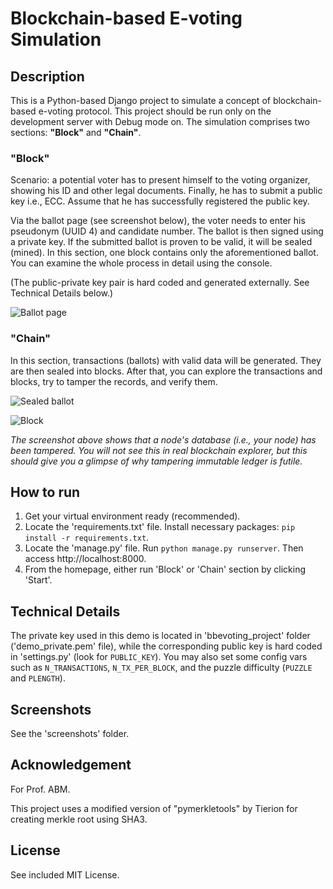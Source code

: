 # Blockchain-based E-voting Simulation

## Description

This is a Python-based Django project to simulate a concept of blockchain-based e-voting protocol. This project should be run only on the development server with Debug mode on. The simulation comprises two sections: __"Block"__ and __"Chain"__.

### "Block"

Scenario: a potential voter has to present himself to the voting organizer, showing his ID and other legal documents. Finally, he has to submit a public key i.e., ECC. Assume that he has successfully registered the public key.

Via the ballot page (see screenshot below), the voter needs to enter his pseudonym (UUID 4) and candidate number. The ballot is then signed using a private key. If the submitted ballot is proven to be valid, it will be sealed (mined). In this section, one block contains only the aforementioned ballot. You can examine the whole process in detail using the console.

(The public-private key pair is hard coded and generated externally. See Technical Details below.)

![Ballot page](https://raw.https://github.com/abhishekharikadam/abhishekharikadam/blob/main/Ballot%20.png)

### "Chain"

In this section, transactions (ballots) with valid data will be generated. They are then sealed into blocks. After that, you can explore the transactions and blocks, try to tamper the records, and verify them.

![Sealed ballot](https://raw.githubusercontent.com/GottfriedCP/Blockchain-based-E-Voting-Simulation/master/screenshots/transactions.PNG)

![Block](https://raw.githubusercontent.com/GottfriedCP/Blockchain-based-E-Voting-Simulation/master/screenshots/block.PNG)

_The screenshot above shows that a node's database (i.e., your node) has been tampered. You will not see this in real blockchain explorer, but this should give you a glimpse of why tampering immutable ledger is futile._

## How to run

1. Get your virtual environment ready (recommended). 
2. Locate the 'requirements.txt' file. Install necessary packages: `pip install -r requirements.txt`.
3. Locate the 'manage.py' file. Run `python manage.py runserver`. Then access http://localhost:8000.
4. From the homepage, either run 'Block' or 'Chain' section by clicking 'Start'.

## Technical Details

The private key used in this demo is located in 'bbevoting_project' folder ('demo_private.pem' file), while the corresponding public key is hard coded in 'settings.py' (look for `PUBLIC_KEY`). You may also set some config vars such as `N_TRANSACTIONS`, `N_TX_PER_BLOCK`, and the puzzle difficulty (`PUZZLE` and `PLENGTH`).

## Screenshots

See the 'screenshots' folder.

## Acknowledgement

For Prof. ABM.

This project uses a modified version of "pymerkletools" by Tierion for creating merkle root using SHA3.

## License

See included MIT License.
